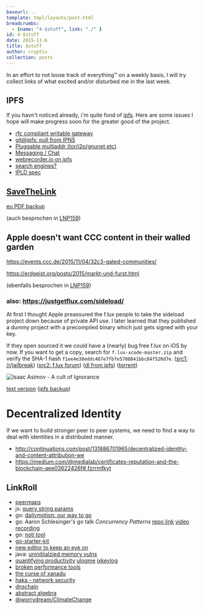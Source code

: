 ```yaml
---
baseurl: ..
template: tmpl/layouts/post.html
breadcrumbs:
  - {name: "4-$stuff", link: "./" }
id: 4-$stuff
date: 2015-11-6
title: $stuff
author: cryptix
collection: posts
---
```


In an effort to not loose track of everything&trade; on a weekly basis, I will try collect links of what excited and/or disturbed me in the last week.

## IPFS

If you havn't noticed already, i'm quite fond of [ipfs](https://ipfs.io). Here are some issues I hope will make progress soon for the greater good of the project.


* [rfc compliant writable gateway](https://github.com/ipfs/go-ipfs/pull/1917)
* [git@ipfs: pull from IPNS](https://github.com/cryptix/git-remote-ipfs/pull/7)
* [Pluggable multiaddr (tor/i2p/gnunet etc)](https://github.com/jbenet/go-multiaddr-net/issues/7)
* [Messaging / Chat](https://github.com/ipfs/apps/issues/10)
* [webrecorder.io on ipfs](https://github.com/ipfs/archives/issues/28)
* [search engines?](https://github.com/ipfs/archives/issues/8)
* [IPLD spec](https://github.com/ipfs/specs/pull/37)
 
## [SaveTheLink](https://juliareda.eu/2015/11/leistungsschutzrecht-angriff-auf-den-hyperlink/)

[eu PDF backup](https://ipfs.io/ipfs/Qmf4tE8kWCAvAt76NxmqEJZhMmgcWWKemfmy8MNpPomEUm) 

(auch besprochen in [LNP159](https://logbuch-netzpolitik.de/lnp159-das-gesetz-verstoesst-gegen-die-geheimdienste))

## Apple doesn't want CCC content in their walled garden

https://events.ccc.de/2015/11/04/32c3-gated-communities/

https://erdgeist.org/posts/2015/markt-und-furst.html

(ebenfalls besprochen in [LNP159](https://logbuch-netzpolitik.de/lnp159-das-gesetz-verstoesst-gegen-die-geheimdienste))

### also: https://justgetflux.com/sideload/

At first I thought Apple preassured the f.lux people to take the sideload project down because of private API use.  I later learned that they published a dummy project with a precompiled binary which just gets signed with your key.

If they open sourced it we could have a (nearly) bug free f.lux on iOS by now. If you want to get a copy, search for `f.lux-xcode-master.zip` and verify the SHA-1 hash `f1ee4e38eddc467e7fbfe5708841bbc84f520d7e`. ([src1: /r/jailbreak](https://www.reddit.com/r/jailbreak/comments/3sl3ts/news_flux_can_no_longer_be_sideloaded/)) ([src2: f.lux forum](https://justgetflux.com/forum/topic/1267/sha-1-for-ios-sideload/3)) ([dl from ipfs](https://ipfs.io/ipfs/QmWdZkrt6vdrBgwyw97MPXPYbFWEMhiSXBRfstGydB8mNC)) ([torrent](magnet:?xt=urn:btih:67a17f48cc5691ffe493fb06e8b5ebe803d13948&dn=f.lux+xcode+master&tr=udp%3A//tracker.openbittorrent.com%3A80&tr=udp%3A//open.demonii.com%3A1337&tr=udp%3A//tracker.coppersurfer.tk%3A6969&tr=udp%3A//exodus.desync.com%3A6969))

![Isaac Asimov - A cult of Ignorance](https://ipfs.io/ipfs/QmeFknTyU7qHPaYA6Xo7zLNcjSqhXnaaR23DZVK6v2crLM)

[text version](https://gist.github.com/sixtyfive/5e69a3092039315763fe) ([ipfs backup](https://ipfs.io/ipfs/QmSrCRJmzE4zE1nAfWPbzVfanKQNBhp7ZWmMnEdbiLvYNh/mdown#/ipfs/Qmb7BPrccJQpUZc9Y2fuLodB3XJjgChbX3x2M6RnfUcVfZ))

# Decentralized Identity

If we want to build stronger peer to peer systems, we need to find a way to deal with identities in a distributed manner.

* http://continuations.com/post/131886701965/decentralized-identity-and-content-attribution-we
* https://medium.com/@medialab/certificates-reputation-and-the-blockchain-aee03622426f#.fzrrmfkyt

## LinkRoll

* [peermaps](https://peermaps.github.io/)
* js: [query string params](http://code.stephenmorley.org/javascript/parsing-query-strings-for-get-data/)
* go: [dailymotion: our way to go](http://engineering.dailymotion.com/our-way-to-go/)
* go: Aaron Schlesinger's go talk _Concurrency Patterns_ [repo link](https://github.com/arschles/go-talks/tree/master/concurrency-patterns) [video recording](https://www.youtube.com/watch?v=0xpv7SFQ0T4)
* go: [noti tool](https://github.com/variadico/noti)
* [go-starter-kit](http://blog.dimroc.com/2015/11/22/go-starter-kit-with-webpack-hmr/)
* [new editor to keep an eye on](http://kakoune.org/)
* java: [uninitiialzied memory vulns](http://foxglovesecurity.com/2015/11/06/what-do-weblogic-websphere-jboss-jenkins-opennms-and-your-application-have-in-common-this-vulnerability/)
* [quantifying productivity](https://karpathy.github.io/2014/08/03/quantifying-productivity/) [ulogme](https://github.com/karpathy/ulogme) [ixkeylog](https://github.com/dorneanu/ixkeylog/)
* [broken performance tools](http://www.brendangregg.com/Slides/QCon2015_Broken_Performance_Tools.pdf)
* [the curse of xanadu](http://www.wired.com/1995/06/xanadu/)
* [haka - network security](http://thisissecurity.net/2015/11/23/hackers-do-the-haka-part-1/)
* [dnschain](https://github.com/okTurtles/dnschain)
* [abstract algebra](http://www.math.uiuc.edu/~r-ash/Algebra.html)
* [@worrydream/ClimateChange](http://worrydream.com/ClimateChange/)

